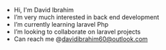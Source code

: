 - Hi, I'm David Ibrahim 
- I’m very much interested in back end development 
- I’m currently learning laravel Php 
- I’m looking to collaborate on laravel projects
- Can reach me @davidibrahim60@outlook.com
